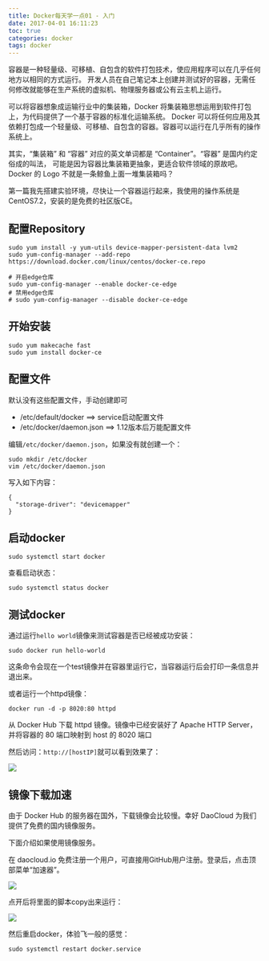 ```yaml
---
title: Docker每天学一点01 - 入门
date: 2017-04-01 16:11:23
toc: true
categories: docker
tags: docker
---
```


容器是一种轻量级、可移植、自包含的软件打包技术，使应用程序可以在几乎任何地方以相同的方式运行。
开发人员在自己笔记本上创建并测试好的容器，无需任何修改就能够在生产系统的虚拟机、物理服务器或公有云主机上运行。

可以将容器想象成运输行业中的集装箱，Docker 将集装箱思想运用到软件打包上，为代码提供了一个基于容器的标准化运输系统。
Docker 可以将任何应用及其依赖打包成一个轻量级、可移植、自包含的容器。容器可以运行在几乎所有的操作系统上。

其实，“集装箱” 和 “容器” 对应的英文单词都是 “Container”。“容器” 是国内约定俗成的叫法，
可能是因为容器比集装箱更抽象，更适合软件领域的原故吧。Docker 的 Logo 不就是一条鲸鱼上面一堆集装箱吗？

第一篇我先搭建实验环境，尽快让一个容器运行起来，我使用的操作系统是CentOS7.2，安装的是免费的社区版CE。<!--more-->

## 配置Repository
```
sudo yum install -y yum-utils device-mapper-persistent-data lvm2
sudo yum-config-manager --add-repo https://download.docker.com/linux/centos/docker-ce.repo

# 开启edge仓库
sudo yum-config-manager --enable docker-ce-edge
# 禁用edge仓库
# sudo yum-config-manager --disable docker-ce-edge
```

## 开始安装

```
sudo yum makecache fast
sudo yum install docker-ce
```

## 配置文件

默认没有这些配置文件，手动创建即可

* /etc/default/docker      ==> service启动配置文件
* /etc/docker/daemon.json  ==> 1.12版本后万能配置文件

编辑`/etc/docker/daemon.json`，如果没有就创建一个：
```
sudo mkdir /etc/docker
vim /etc/docker/daemon.json
```
写入如下内容：
```
{
  "storage-driver": "devicemapper"
}
```

## 启动docker
```
sudo systemctl start docker
```

查看启动状态：
```
sudo systemctl status docker
```

## 测试docker
通过运行`hello world`镜像来测试容器是否已经被成功安装：
```
sudo docker run hello-world
```

这条命令会现在一个test镜像并在容器里运行它，当容器运行后会打印一条信息并退出来。

或者运行一个httpd镜像：
```
docker run -d -p 8020:80 httpd
```
从 Docker Hub 下载 httpd 镜像。镜像中已经安装好了 Apache HTTP Server，并将容器的 80 端口映射到 host 的 8020 端口

然后访问：`http://[hostIP]`就可以看到效果了：

![](https://xnstatic-1253397658.file.myqcloud.com/docker01.png)


## 镜像下载加速
由于 Docker Hub 的服务器在国外，下载镜像会比较慢。幸好 DaoCloud 为我们提供了免费的国内镜像服务。

下面介绍如果使用镜像服务。

在 daocloud.io 免费注册一个用户，可直接用GitHub用户注册。登录后，点击顶部菜单“加速器”。

![](https://xnstatic-1253397658.file.myqcloud.com/docker02.png)

点开后将里面的脚本copy出来运行：

![](https://xnstatic-1253397658.file.myqcloud.com/docker03.png)

然后重启docker，体验飞一般的感觉：
```
sudo systemctl restart docker.service
```
